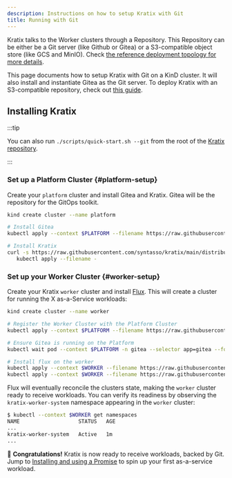 ```yaml
---
description: Instructions on how to setup Kratix with Git
title: Running with Git
---
```


Kratix talks to the Worker clusters through a Repository. This Repository can be
either be a Git server (like Github or Gitea) or a S3-compatible object store
(like GCS and MinIO). Check [the reference deployment topology for more
details](/docs/main/reference/deployment-topology).

This page documents how to setup Kratix with Git on a KinD cluster. It will also
install and instantiate Gitea as the Git server. To deploy Kratix with an
S3-compatible repository, check out [this guide](/docs/main/guides/installing-kratix).

## Installing Kratix

:::tip

You can also run `./scripts/quick-start.sh --git` from the root of the [Kratix
repository](https://github.com/syntasso/kratix).

:::

### Set up a Platform Cluster {#platform-setup}

Create your `platform` cluster and install Gitea and Kratix. Gitea will be the
repository for the GitOps toolkit.

```bash
kind create cluster --name platform

# Install Gitea
kubectl apply --context $PLATFORM --filename https://raw.githubusercontent.com/syntasso/kratix/main/hack/platform/gitea-install.yaml

# Install Kratix
curl -s https://raw.githubusercontent.com/syntasso/kratix/main/distribution/kratix.yaml | sed "s/repository-type=s3/repository-type=git/g" |
   kubectl apply --filename -
```

### Set up your Worker Cluster {#worker-setup}

Create your Kratix `worker` cluster and install [Flux](https://fluxcd.io/). This
will create a cluster for running the X as-a-Service workloads:

```bash
kind create cluster --name worker

# Register the Worker Cluster with the Platform Cluster
kubectl apply --context $PLATFORM --filename https://raw.githubusercontent.com/syntasso/kratix/main/config/samples/platform_v1alpha1_worker_cluster.yaml

# Ensure Gitea is running on the Platform
kubectl wait pod --context $PLATFORM -n gitea --selector app=gitea --for=condition=ready

# Install flux on the worker
kubectl apply --context $WORKER --filename https://raw.githubusercontent.com/syntasso/kratix/main/hack/worker/gitops-tk-install.yaml
kubectl apply --context $WORKER --filename https://raw.githubusercontent.com/syntasso/kratix/main/hack/worker/gitops-tk-resources-git.yaml
```

Flux will eventually reconcile the clusters state, making the `worker` cluster
ready to receive workloads. You can verify its readiness by observing the
`kratix-worker-system` namespace appearing in the `worker` cluster:

```bash
$ kubectl --context $WORKER get namespaces
NAME                   STATUS   AGE
...
kratix-worker-system   Active   1m
...
```

🎉   **Congratulations!** Kratix is now ready to receive workloads, backed by
Git. Jump to [Installing and using a Promise](../installing-a-promise) to spin up
your first as-a-service workload.
